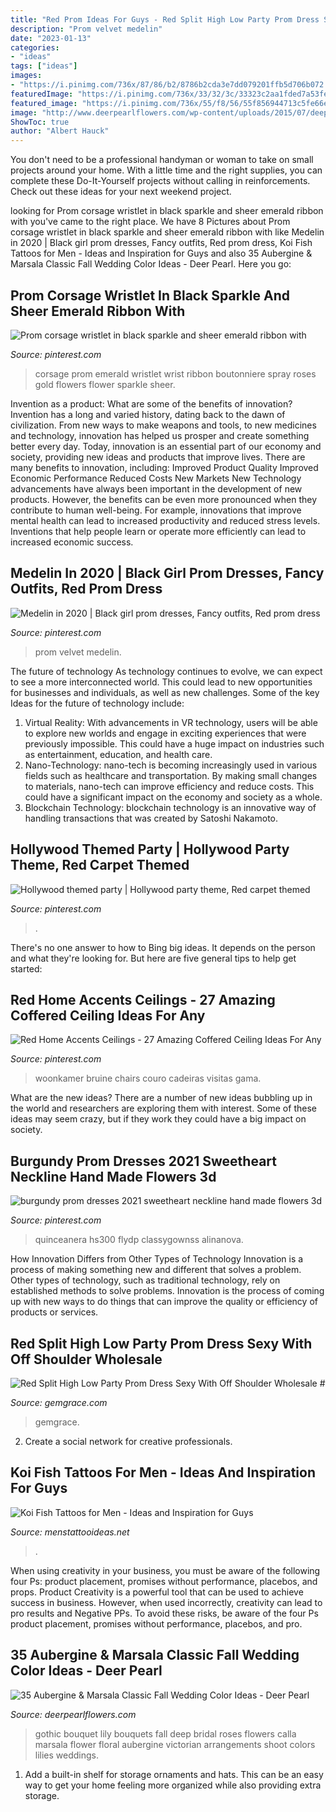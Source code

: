```yaml
---
title: "Red Prom Ideas For Guys - Red Split High Low Party Prom Dress Sexy With Off Shoulder Wholesale #"
description: "Prom velvet medelin"
date: "2023-01-13"
categories:
- "ideas"
tags: ["ideas"]
images:
- "https://i.pinimg.com/736x/87/86/b2/8786b2cda3e7dd079201ffb5d706b072.jpg"
featuredImage: "https://i.pinimg.com/736x/33/32/3c/33323c2aa1fded7a53fe2302d49331ee.jpg"
featured_image: "https://i.pinimg.com/736x/55/f8/56/55f856944713c5fe66eea0bda62978d7.jpg"
image: "http://www.deerpearlflowers.com/wp-content/uploads/2015/07/deep-red-roses-and-lily-wedding-bouquet.jpg"
ShowToc: true
author: "Albert Hauck"
---
```



You don't need to be a professional handyman or woman to take on small projects around your home. With a little time and the right supplies, you can complete these Do-It-Yourself projects without calling in reinforcements. Check out these ideas for your next weekend project.

	

		
looking for Prom corsage wristlet in black sparkle and sheer emerald ribbon with you've came to the right place. We have 8 Pictures about Prom corsage wristlet in black sparkle and sheer emerald ribbon with like Medelin in 2020 | Black girl prom dresses, Fancy outfits, Red prom dress, Koi Fish Tattoos for Men - Ideas and Inspiration for Guys and also 35 Aubergine &amp; Marsala Classic Fall Wedding Color Ideas - Deer Pearl. Here you go:
		
    
## Prom Corsage Wristlet In Black Sparkle And Sheer Emerald Ribbon With

<img loading=lazy src="https://i.pinimg.com/736x/77/60/19/776019c9d5fc2ec15d3289e8007c7832.jpg" onerror="this.onerror=null;this.src='https://tse2.mm.bing.net/th?id=OIP.QNYuSqmHo7H1bErUxV24egHaLJ&amp;pid=15.1';" alt="Prom corsage wristlet in black sparkle and sheer emerald ribbon with">

_Source: pinterest.com_

>corsage prom emerald wristlet wrist ribbon boutonniere spray roses gold flowers flower sparkle sheer. 

	

Invention as a product: What are some of the benefits of innovation?
Invention has a long and varied history, dating back to the dawn of civilization. From new ways to make weapons and tools, to new medicines and technology, innovation has helped us prosper and create something better every day. Today, innovation is an essential part of our economy and society, providing new ideas and products that improve lives. There are many benefits to innovation, including: 
Improved Product Quality 
Improved Economic Performance 
Reduced Costs 
New Markets 
New Technology advancements have always been important in the development of new products. However, the benefits can be even more pronounced when they contribute to human well-being. For example, innovations that improve mental health can lead to increased productivity and reduced stress levels. Inventions that help people learn or operate more efficiently can lead to increased economic success.

    
## Medelin In 2020 | Black Girl Prom Dresses, Fancy Outfits, Red Prom Dress

<img loading=lazy src="https://i.pinimg.com/736x/87/86/b2/8786b2cda3e7dd079201ffb5d706b072.jpg" onerror="this.onerror=null;this.src='https://tse4.mm.bing.net/th?id=OIP.7X_Hz92wrmU2VxgD725K8gHaJ3&amp;pid=15.1';" alt="Medelin in 2020 | Black girl prom dresses, Fancy outfits, Red prom dress">

_Source: pinterest.com_

>prom velvet medelin. 

	

The future of technology
As technology continues to evolve, we can expect to see a more interconnected world. This could lead to new opportunities for businesses and individuals, as well as new challenges. Some of the key Ideas for the future of technology include: 
1. Virtual Reality: With advancements in VR technology, users will be able to explore new worlds and engage in exciting experiences that were previously impossible. This could have a huge impact on industries such as entertainment, education, and health care.
2. Nano-Technology: nano-tech is becoming increasingly used in various fields such as healthcare and transportation. By making small changes to materials, nano-tech can improve efficiency and reduce costs. This could have a significant impact on the economy and society as a whole. 
3. Blockchain Technology: blockchain technology is an innovative way of handling transactions that was created by Satoshi Nakamoto.

    
## Hollywood Themed Party | Hollywood Party Theme, Red Carpet Themed

<img loading=lazy src="https://i.pinimg.com/736x/55/f8/56/55f856944713c5fe66eea0bda62978d7.jpg" onerror="this.onerror=null;this.src='https://tse2.mm.bing.net/th?id=OIP.Op0SOSynJWVTpi8q4jU8GgHaJ3&amp;pid=15.1';" alt="Hollywood themed party | Hollywood party theme, Red carpet themed">

_Source: pinterest.com_

>. 

	

There's no one answer to how to Bing big ideas. It depends on the person and what they're looking for. But here are five general tips to help get started: 

    
## Red Home Accents Ceilings - 27 Amazing Coffered Ceiling Ideas For Any

<img loading=lazy src="https://i.pinimg.com/736x/33/32/3c/33323c2aa1fded7a53fe2302d49331ee.jpg" onerror="this.onerror=null;this.src='https://tse1.mm.bing.net/th?id=OIP.65KufrjhJsvQkM-cnulMOAHaLG&amp;pid=15.1';" alt="Red Home Accents Ceilings - 27 Amazing Coffered Ceiling Ideas For Any">

_Source: pinterest.com_

>woonkamer bruine chairs couro cadeiras visitas gama. 

	

What are the new ideas?
There are a number of new ideas bubbling up in the world and researchers are exploring them with interest. Some of these ideas may seem crazy, but if they work they could have a big impact on society.

    
## Burgundy Prom Dresses 2021 Sweetheart Neckline Hand Made Flowers 3d

<img loading=lazy src="https://i.pinimg.com/736x/3e/6d/28/3e6d2899087b001317bea256148e2fdf.jpg" onerror="this.onerror=null;this.src='https://tse2.mm.bing.net/th?id=OIP.uThtI9OJsITV7FOoLr_ylQHaO0&amp;pid=15.1';" alt="burgundy prom dresses 2021 sweetheart neckline hand made flowers 3d">

_Source: pinterest.com_

>quinceanera hs300 flydp classygownss alinanova. 

	

How Innovation Differs from Other Types of Technology
Innovation is a process of making something new and different that solves a problem. Other types of technology, such as traditional technology, rely on established methods to solve problems. Innovation is the process of coming up with new ways to do things that can improve the quality or efficiency of products or services.

    
## Red Split High Low Party Prom Dress Sexy With Off Shoulder Wholesale #

<img loading=lazy src="https://cdn77.gemgrace.com/40606-thickbox_default/red-split-high-low-party-prom-dress-sexy-with-off-shoulder.jpg" onerror="this.onerror=null;this.src='https://tse4.mm.bing.net/th?id=OIP.m21iPsVT5-cjVLrEzjXByAHaJH&amp;pid=15.1';" alt="Red Split High Low Party Prom Dress Sexy With Off Shoulder Wholesale #">

_Source: gemgrace.com_

>gemgrace. 

	

2. Create a social network for creative professionals. 

    
## Koi Fish Tattoos For Men - Ideas And Inspiration For Guys

<img loading=lazy src="http://www.menstattooideas.net/tattooimages/2016/05/koi-fish-tattoos-20.jpg" onerror="this.onerror=null;this.src='https://tse3.mm.bing.net/th?id=OIP.RWz_NNesgdN2rIhTrAWrPgAAAA&amp;pid=15.1';" alt="Koi Fish Tattoos for Men - Ideas and Inspiration for Guys">

_Source: menstattooideas.net_

>. 

	

When using creativity in your business, you must be aware of the following four Ps: product placement, promises without performance, placebos, and props. Product
Creativity is a powerful tool that can be used to achieve success in business. However, when used incorrectly, creativity can lead to pro results and Negative PPs. To avoid these risks, be aware of the four Ps product placement, promises without performance, placebos, and pro.

    
## 35 Aubergine &amp; Marsala Classic Fall Wedding Color Ideas - Deer Pearl

<img loading=lazy src="http://www.deerpearlflowers.com/wp-content/uploads/2015/07/deep-red-roses-and-lily-wedding-bouquet.jpg" onerror="this.onerror=null;this.src='https://tse2.mm.bing.net/th?id=OIP.Dhp2Jk-fRBX7M31PZJdY5wHaLI&amp;pid=15.1';" alt="35 Aubergine &amp; Marsala Classic Fall Wedding Color Ideas - Deer Pearl">

_Source: deerpearlflowers.com_

>gothic bouquet lily bouquets fall deep bridal roses flowers calla marsala flower floral aubergine victorian arrangements shoot colors lilies weddings. 

	

1. Add a built-in shelf for storage ornaments and hats. This can be an easy way to get your home feeling more organized while also providing extra storage.

